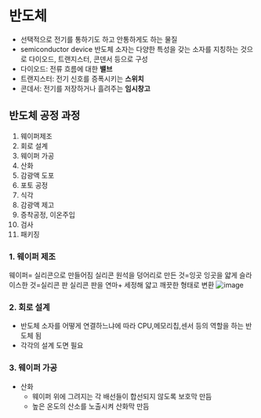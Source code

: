 # 반도체
- 선택적으로 전기를 통하기도 하고 안통하게도 하는 물질
- semiconductor device
반도체 소자는 다양한 특성을 갖는 소자를 지칭하는 것으로 다이오드, 트랜지스터, 콘덴서 등으로 구성
- 다이오드: 전류 흐름에 대한 **밸브**
- 트랜지스터: 전기 신호를 증폭시키는 **스위치**
- 콘데서: 전기를 저장하거나 흘려주는 **임시창고**

## 반도체 공정 과정
1. 웨이퍼제조
2. 회로 설계
3. 웨이퍼 가공
  1. 산화
  2. 감광액 도포
  3. 포토 공정
  4. 식각
  5. 감광액 제고
  6. 증착공정, 이온주입
4. 검사
5. 패키징


### 1. 웨이퍼 제조
웨이퍼= 실리콘으로 만들어짐
실리콘 원석을 덩어리로 만든 것=잉곳
잉곳을 얇게 슬라이스한 것=실리콘 판
실리콘 판을 연마+ 세정해 얇고 깨끗한 형태로 변환
![image](https://github.com/user-attachments/assets/31dcbbd6-8dc1-4e97-b364-e97f7f5bdcf3)

### 2. 회로 설계
- 반도체 소자를 어떻게 연결하느냐에 따라 CPU,메모리칩,센서 등의 역할을 하는 반도체 됨
- 각각의 설계 도면 필요


### 3. 웨이퍼 가공
- 산화
    - 웨이퍼 위에 그려지는 각 배선들이 합선되지 않도록 보호막 만듬
    - 높은 온도의 산소를 노출시켜 산화막 만듬
